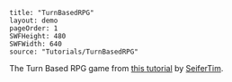 ```
title: "TurnBasedRPG"
layout: demo
pageOrder: 1
SWFHeight: 480
SWFWidth: 640
source: "Tutorials/TurnBasedRPG"
```

The Turn Based RPG game from [this tutorial](http://haxeflixel.com/documentation/tutorials) by [SeiferTim](https://twitter.com/seifertim).